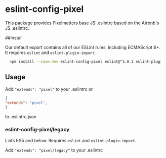 # eslint-config-pixel

This package provides Pixelmatters base JS .eslintrc based on the Airbnb's JS .eslintrc.

##install

Our default export contains all of our ESLint rules, including ECMAScript 6+. It requires `eslint` and `eslint-plugin-import`.

  ```sh
    npm install --save-dev eslint-config-pixel eslint@^3.0.1 eslint-plugin-import@^1.10.3
  ```
## Usage

Add `"extends": "pixel"` to your .eslintrc
or
  ```json
  {
  "extends": "pixel",
  }
  ```
  to .eslintrc.json

### eslint-config-pixel/legacy

Lints ES5 and below. Requires `eslint` and `eslint-plugin-import`.

Add `"extends": "pixel/legacy"` to your .eslintrc
